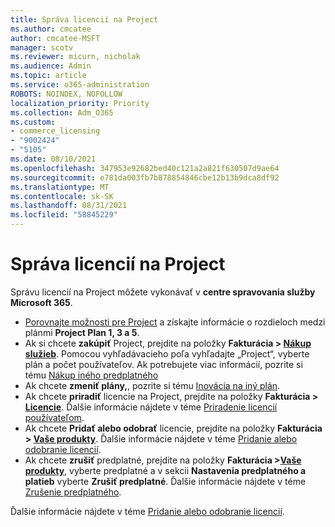 ```yaml
---
title: Správa licencií na Project
ms.author: cmcatee
author: cmcatee-MSFT
manager: scotv
ms.reviewer: micurn, nicholak
ms.audience: Admin
ms.topic: article
ms.service: o365-administration
ROBOTS: NOINDEX, NOFOLLOW
localization_priority: Priority
ms.collection: Adm_O365
ms.custom:
- commerce_licensing
- "9002424"
- "5105"
ms.date: 08/10/2021
ms.openlocfilehash: 347953e92682bed40c121a2a821f630507d9ae64
ms.sourcegitcommit: e781da003fb7b878854846cbe12b13b9dca8df92
ms.translationtype: MT
ms.contentlocale: sk-SK
ms.lasthandoff: 08/31/2021
ms.locfileid: "58845229"
---
```

# <a name="project-license-management"></a>Správa licencií na Project

Správu licencií na Project môžete vykonávať v **centre spravovania služby Microsoft 365**.

- [Porovnajte možnosti pre Project](https://www.microsoft.com/microsoft-365/project/compare-microsoft-project-management-software) a získajte informácie o rozdieloch medzi plánmi **Project Plan 1, 3 a 5**.
- Ak si chcete **zakúpiť** Project, prejdite na položky **Fakturácia > [Nákup služieb](https://go.microsoft.com/fwlink/p/?linkid=868433)**. Pomocou vyhľadávacieho poľa vyhľadajte „Project“, vyberte plán a počet používateľov. Ak potrebujete viac informácií, pozrite si tému [Nákup iného predplatného](https://docs.microsoft.com/microsoft-365/commerce/try-or-buy-microsoft-365#buy-a-different-subscription)
- Ak chcete **zmeniť plány,**, pozrite si tému [Inovácia na iný plán](https://docs.microsoft.com/microsoft-365/commerce/subscriptions/upgrade-to-different-plan).
- Ak chcete **priradiť** licencie na Project, prejdite na položky **Fakturácia > [Licencie](https://go.microsoft.com/fwlink/p/?linkid=842264)**. Ďalšie informácie nájdete v téme [Priradenie licencií používateľom](https://docs.microsoft.com/microsoft-365/admin/manage/assign-licenses-to-users).
- Ak chcete **Pridať alebo odobrať** licencie, prejdite na položky **Fakturácia > [Vaše produkty](https://go.microsoft.com/fwlink/p/?linkid=842054)**. Ďalšie informácie nájdete v téme [Pridanie alebo odobranie licencií](https://docs.microsoft.com/microsoft-365/commerce/licenses/buy-licenses#add-or-remove-licenses-for-your-business-subscription).
- Ak chcete **zrušiť** predplatné, prejdite na položky **Fakturácia >[Vaše produkty](https://go.microsoft.com/fwlink/p/?linkid=842054)**, vyberte predplatné a v sekcii **Nastavenia predplatného a platieb** vyberte **Zrušiť predplatné**. Ďalšie informácie nájdete v téme [Zrušenie predplatného](https://docs.microsoft.com/microsoft-365/commerce/subscriptions/cancel-your-subscription).

Ďalšie informácie nájdete v téme [Pridanie alebo odobranie licencií](https://docs.microsoft.com/microsoft-365/commerce/licenses/buy-licenses).